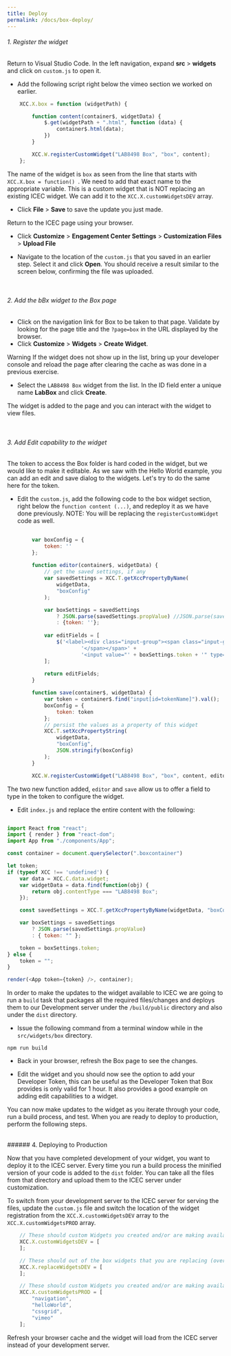```yaml
---
title: Deploy
permalink: /docs/box-deploy/
---
```


<a name="top"/>

###### 1. Register the widget

Return to Visual Studio Code. In the left navigation, expand **src** > **widgets** and click on `custom.js` to open it.  

- Add the following script right below the vimeo section we worked on earlier.

```javascript
	XCC.X.box = function (widgetPath) {

		function content(container$, widgetData) {
			$.get(widgetPath + ".html", function (data) {
				container$.html(data);
			})
		}

		XCC.W.registerCustomWidget("LAB8498 Box", "box", content);
	};
```

The name of the widget is `box` as seen from the line that starts with `XCC.X.box = function() `.  We need to add that exact name to the appropriate variable.  This is a custom widget that is NOT replacing an existing ICEC widget.  We can add it to the `XCC.X.customWidgetsDEV` array.
<br/>

- Click **File** > **Save** to save the update you just made.

Return to the ICEC page using your browser.

- Click **Customize** > **Engagement Center Settings** > **Customization Files** > **Upload File** 

- Navigate to the location of the `custom.js` that you saved in an earlier step. Select it and click **Open**. You should receive a result similar to the screen below, confirming the file was uploaded.

<br/>

###### 2. Add the bBx widget to the Box page

- Click on the navigation link for Box to be taken to that page. Validate by looking for the page title and the `?page=box` in the URL displayed by the browser.
- Click **Customize** > **Widgets** > **Create Widget**. 

<p>
<span class="label label-info">Warning</span>
If the widget does not show up in the list, bring up your developer console and reload the page after clearing the cache as was done in a previous exercise.
</p>

- Select the `LAB8498 Box` widget from the list. In the ID field enter a unique name **LabBox** and click  **Create**.

The widget is added to the page and you can interact with the widget to view files.

<br/>

###### 3. Add Edit capability to the widget

The token to access the Box folder is hard coded in the widget, but we would like to make it editable. As we saw with the Hello World example, you can add an edit and save dialog to the widgets.  Let's try to do the same here for the token. 

- Edit the `custom.js`, add the following code to the box widget section, right below the `function content (...)`, and redeploy it as we have done previously. NOTE: You will be replacing the `registerCustomWidget` code as well.

```javascript
		
		var boxConfig = {
			token: ''
		};
		
		function editor(container$, widgetData) {
			// get the saved settings, if any
			var savedSettings = XCC.T.getXccPropertyByName(
				widgetData,
				"boxConfig"
			);

			var boxSettings = savedSettings
				? JSON.parse(savedSettings.propValue) //JSON.parse(savedSettings.propValue)
				: {token: ''};
		
			var editFields = [
				$('<label><div class="input-group"><span class="input-group-addon"><span class="xccEllipsis" style="float: left;">Token' +
						'</span></span>' +
						'<input value="' + boxSettings.token + '" type="text" id="tokenName" class="form-control xccEllipsis ui-autocomplete-input formInput" autocomplete="off"></div></label>')
			];
	
			return editFields;
		}

		function save(container$, widgetData) {
			var token = container$.find("input[id=tokenName]").val();
			boxConfig = {
				token: token
			};
			// persist the values as a property of this widget
			XCC.T.setXccPropertyString(
				widgetData,
				"boxConfig",
				JSON.stringify(boxConfig)
			);
		}

		XCC.W.registerCustomWidget("LAB8498 Box", "box", content, editor, save);
```
The two new function added, `editor` and `save` allow us to offer a field to type in the token to configure the widget.

- Edit `index.js` and replace the entire content with the following:

```javascript

import React from "react";
import { render } from "react-dom";
import App from "./components/App";

const container = document.querySelector(".boxcontainer")

let token;
if (typeof XCC !== 'undefined') {
    var data = XCC.C.data.widget;
    var widgetData = data.find(function(obj) {
        return obj.contentType === "LAB8498 Box";
    });

    const savedSettings = XCC.T.getXccPropertyByName(widgetData, "boxConfig");

    var boxSettings = savedSettings
        ? JSON.parse(savedSettings.propValue)
        : { token: "" };

    token = boxSettings.token;
} else {
    token = "";
}

render(<App token={token} />, container);
```

In order to make the updates to the widget available to ICEC we are going to run a `build` task that packages all the required files/changes and deploys them to our Development server under the `/build/public` directory and also under the `dist` directory. 

- Issue the following command from a terminal window while in the `src/widgets/box` directory.

```
npm run build
```

- Back in your browser, refresh the Box page to see the changes.

- Edit the widget and you should now see the option to add your Developer Token, this can be useful as the Developer Token that Box provides is only valid for 1 hour.  It also provides a good example on adding edit capabilities to a widget. 

You can now make updates to the widget as you iterate through your code, run a build process, and test.  When you are ready to deploy to production, perform the following steps.

<br/>
###### 4. Deploying to Production

Now that you have completed development of your widget, you want to deploy it to the ICEC server.  Every time you run a build process the minified version of your code is added to the `dist` folder.  You can take all the files from that directory and upload them to the ICEC server under customization.  

To switch from your development server to the ICEC server for serving the files, update the `custom.js` file and switch the location of the widget registration from the `XCC.X.customWidgetsDEV` array to the `XCC.X.customWidgetsPROD` array.  

```javascript
	// These should custom Widgets you created and/or are making available.
	XCC.X.customWidgetsDEV = [
	];

	// These should out of the box widgets that you are replacing (overriding) with your own (can be derivative work or new). Example: "communityOverview"
	XCC.X.replaceWidgetsDEV = [
	];  

	// These should custom Widgets you created and/or are making available.
	XCC.X.customWidgetsPROD = [ 
		"navigation",
		"helloWorld",
        "cssgrid",
        "vimeo"
	];  
```

Refresh your browser cache and the widget will load from the ICEC server instead of your development server.

